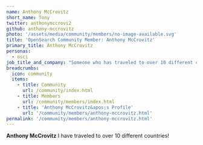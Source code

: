 ```yaml
---
name: Anthony McCrovitz
short_name: Tony
twitter: anthonymccrovi2
github: anthony-mccrovitz
photo: '/assets/media/community/members/no-image-available.svg'
title: 'OpenSearch Community Member: Anthony McCrovitz'
primary_title: Anthony McCrovitz
personas:
  - osci
job_title_and_company: "Someone who has traveled to over 10 different countries"
breadcrumbs:
  icon: community
  items:
    - title: Community
      url: /community/index.html
    - title: Members
      url: /community/members/index.html
    - title: 'Anthony McCrovitz&apos;s Profile'
      url: '/community/members/anthony-mccrovitz.html'
permalink: '/community/members/anthony-mccrovitz.html' 
---
```


**Anthony McCrovitz** I have traveled to over 10 different countries!